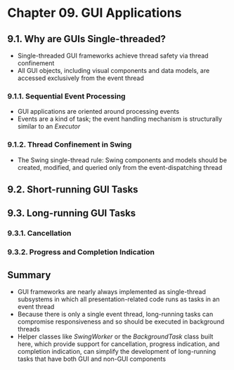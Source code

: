 # Chapter 09. GUI Applications

## 9.1. Why are GUIs Single-threaded?
* Single-threaded GUI frameworks achieve thread safety via thread confinement
* All GUI objects, including visual components and data models, are accessed exclusively from the event thread

### 9.1.1. Sequential Event Processing
* GUI applications are oriented around processing events
* Events are a kind of task; the event handling mechanism is structurally similar to an *Executor*

### 9.1.2. Thread Confinement in Swing
* The Swing single-thread rule: Swing components and models should be created, modified, and queried only from the event-dispatching thread

## 9.2. Short-running GUI Tasks

## 9.3. Long-running GUI Tasks

### 9.3.1. Cancellation

### 9.3.2. Progress and Completion Indication

## Summary
* GUI frameworks are nearly always implemented as single-thread subsystems in which all presentation-related code runs as tasks in an event thread
* Because there is only a single event thread, long-running tasks can compromise responsiveness and so should be executed in background threads
* Helper classes like *SwingWorker* or the *BackgroundTask* class built here, which provide support for cancellation, progress indication, and completion indication, can simplify the development of long-running tasks that have both GUI and non-GUI components